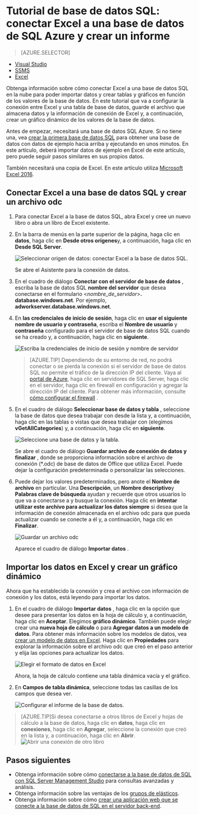 <properties
    pageTitle="Conectar Excel a la base de datos SQL | Microsoft Azure"
    description="Obtenga información sobre cómo conectar Microsoft Excel a la base de datos de SQL Azure en la nube. Importar datos en Excel para la exploración de datos e informes."
    services="sql-database"
    keywords="conectar a sql de excel, importar datos a excel"
    documentationCenter=""
    authors="joseidz"
    manager="jhubbard"
    editor=""/>


<tags
    ms.service="sql-database"
    ms.workload="data-management"
    ms.tgt_pltfrm="na"
    ms.devlang="na"
    ms.topic="get-started-article"
    ms.date="07/05/2016"
    ms.author="joseidz"/>


# <a name="sql-database-tutorial-connect-excel-to-an-azure-sql-database-and-create-a-report"></a>Tutorial de base de datos SQL: conectar Excel a una base de datos de SQL Azure y crear un informe

> [AZURE.SELECTOR]
- [Visual Studio](sql-database-connect-query.md)
- [SSMS](sql-database-connect-query-ssms.md)
- [Excel](sql-database-connect-excel.md)

Obtenga información sobre cómo conectar Excel a una base de datos SQL en la nube para poder importar datos y crear tablas y gráficos en función de los valores de la base de datos. En este tutorial que va a configurar la conexión entre Excel y una tabla de base de datos, guarde el archivo que almacena datos y la información de conexión de Excel y, a continuación, crear un gráfico dinámico de los valores de la base de datos.

Antes de empezar, necesitará una base de datos SQL Azure. Si no tiene una, vea [crear la primera base de datos SQL](sql-database-get-started.md) para obtener una base de datos con datos de ejemplo hacia arriba y ejecutando en unos minutos. En este artículo, deberá importar datos de ejemplo en Excel de este artículo, pero puede seguir pasos similares en sus propios datos.

También necesitará una copia de Excel. En este artículo utiliza [Microsoft Excel 2016](https://products.office.com/en-US/).

## <a name="connect-excel-to-a-sql-database-and-create-an-odc-file"></a>Conectar Excel a una base de datos SQL y crear un archivo odc

1.  Para conectar Excel a la base de datos SQL, abra Excel y cree un nuevo libro o abra un libro de Excel existente.

2.  En la barra de menús en la parte superior de la página, haga clic en **datos**, haga clic en **Desde otros orígenes**y, a continuación, haga clic en **Desde SQL Server**.

    ![Seleccionar origen de datos: conectar Excel a la base de datos SQL.](./media/sql-database-connect-excel/excel_data_source.png)

    Se abre el Asistente para la conexión de datos.

3.  En el cuadro de diálogo **Conectar con el servidor de base de datos** , escriba la base de datos SQL **nombre del servidor** que desea conectarse en el formulario <*nombre_de_servidor*>**. database.windows.net**. Por ejemplo, **adworkserver.database.windows.net**.

4.  En **las credenciales de inicio de sesión**, haga clic en **usar el siguiente nombre de usuario y contraseña**, escriba el **Nombre de usuario** y **contraseña** configurado para el servidor de base de datos SQL cuando se ha creado y, a continuación, haga clic en **siguiente**.

    ![Escriba la credenciales de inicio de sesión y nombre de servidor](./media/sql-database-connect-excel/connect-to-server.png)

    > [AZURE.TIP] Dependiendo de su entorno de red, no podrá conectar o se pierda la conexión si el servidor de base de datos SQL no permite el tráfico de la dirección IP del cliente. Vaya al [portal de Azure](https://portal.azure.com/), haga clic en servidores de SQL Server, haga clic en el servidor, haga clic en firewall en configuración y agregar la dirección IP del cliente. Para obtener más información, consulte [cómo configurar el firewall](sql-database-configure-firewall-settings.md) .

5. En el cuadro de diálogo **Seleccionar base de datos y tabla** , seleccione la base de datos que desea trabajar con desde la lista y, a continuación, haga clic en las tablas o vistas que desea trabajar con (elegimos **vGetAllCategories**) y, a continuación, haga clic en **siguiente**.

    ![Seleccione una base de datos y la tabla.](./media/sql-database-connect-excel/select-database-and-table.png)

    Se abre el cuadro de diálogo **Guardar archivo de conexión de datos y finalizar** , donde se proporciona información sobre el archivo de conexión (*.odc) de base de datos de Office que utiliza Excel. Puede dejar la configuración predeterminada o personalizar las selecciones.

6. Puede dejar los valores predeterminados, pero anote el **Nombre de archivo** en particular. Una **Descripción**, un **Nombre descriptivo**y **Palabras clave de búsqueda** ayudan y recuerde que otros usuarios lo que va a conectarse a y busque la conexión. Haga clic en **intentar utilizar este archivo para actualizar los datos siempre** si desea que la información de conexión almacenada en el archivo odc para que pueda actualizar cuando se conecte a él y, a continuación, haga clic en **Finalizar**.

    ![Guardar un archivo odc](./media/sql-database-connect-excel/save-odc-file.png)

    Aparece el cuadro de diálogo **Importar datos** .

## <a name="import-the-data-into-excel-and-create-a-pivot-chart"></a>Importar los datos en Excel y crear un gráfico dinámico
Ahora que ha establecido la conexión y crea el archivo con información de conexión y los datos, está leyendo para importar los datos.

1. En el cuadro de diálogo **Importar datos** , haga clic en la opción que desee para presentar los datos en la hoja de cálculo y, a continuación, haga clic en **Aceptar**. Elegimos **gráfico dinámico**. También puede elegir crear una **nueva hoja de cálculo** o para **Agregar datos a un modelo de datos**. Para obtener más información sobre los modelos de datos, vea [crear un modelo de datos en Excel](https://support.office.com/article/Create-a-Data-Model-in-Excel-87E7A54C-87DC-488E-9410-5C75DBCB0F7B). Haga clic en **Propiedades** para explorar la información sobre el archivo odc que creó en el paso anterior y elija las opciones para actualizar los datos.

    ![Elegir el formato de datos en Excel](./media/sql-database-connect-excel/import-data.png)

    Ahora, la hoja de cálculo contiene una tabla dinámica vacía y el gráfico.

8. En **Campos de tabla dinámica**, seleccione todas las casillas de los campos que desea ver.

    ![Configurar el informe de la base de datos.](./media/sql-database-connect-excel/power-pivot-results.png)

> [AZURE.TIP]Si desea conectarse a otros libros de Excel y hojas de cálculo a la base de datos, haga clic en **datos**, haga clic en **conexiones**, haga clic en **Agregar**, seleccione la conexión que creó en la lista y, a continuación, haga clic en **Abrir**.
> ![Abrir una conexión de otro libro](./media/sql-database-connect-excel/open-from-another-workbook.png)

## <a name="next-steps"></a>Pasos siguientes

- Obtenga información sobre cómo [conectarse a la base de datos de SQL con SQL Server Management Studio](sql-database-connect-query-ssms.md) para consultas avanzadas y análisis.
- Obtenga información sobre las ventajas de los [grupos de elásticos](sql-database-elastic-pool.md).
- Obtenga información sobre cómo [crear una aplicación web que se conecte a la base de datos de SQL en el servidor back-end](../app-service-web/web-sites-dotnet-deploy-aspnet-mvc-app-membership-oauth-sql-database.md).
